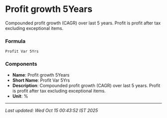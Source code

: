 # Profit growth 5Years
Compounded profit growth (CAGR) over last 5 years. Profit is profit after tax excluding exceptional items.

### Formula
```text
Profit Var 5Yrs
```


### Components
- **Name**: Profit growth 5Years
- **Short Name**: Profit Var 5Yrs
- **Description**: Compounded profit growth (CAGR) over last 5 years. Profit is profit after tax excluding exceptional items.
- **Unit**: %

---
*Last updated: Wed Oct 15 00:43:52 IST 2025*
